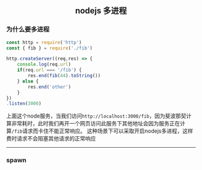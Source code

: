 ## <center>nodejs 多进程</center>

### 为什么要多进程
```js
const http = require('http')
const { fib } = require('./fib')

http.createServer((req,res) => {
    console.log(req.url)
    if(req.url === '/fib') {
        res.end(fib(44).toString())
    } else {
        res.end('other')
    }
})
.listen(3000)
```
上面这个node服务，当我们访问`http://localhost:3000/fib`，因为斐波那契计算非常耗时，此时我们再开一个网页访问此服务下其他地址会因为服务正在计算`/fib`请求而卡住不能正常响应。
这种场景下可以采取开启nodejs多进程，这样费时请求不会阻塞其他请求的正常响应

<hr>

### spawn



 